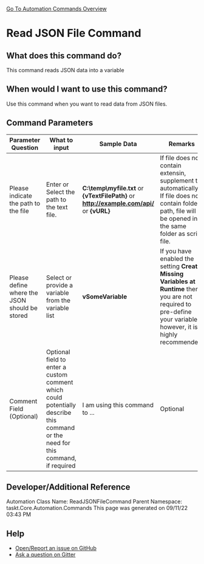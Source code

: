 <!--TITLE: Read JSON File Command -->
<!-- SUBTITLE: a command in the JSON Commands group. -->
[Go To Automation Commands Overview](/automation-commands.md)


# Read JSON File Command


## What does this command do?
This command reads JSON data into a variable


## When would I want to use this command?
Use this command when you want to read data from JSON files.


## Command Parameters
| Parameter Question   	| What to input  	|  Sample Data 	| Remarks  	|
| ---                    | ---               | ---           | ---       |
|Please indicate the path to the file|Enter or Select the path to the text file.|**C:\temp\myfile.txt** or **{vTextFilePath}** or **http://example.com/api/** or **{vURL}**|If file does not contain extensin, supplement txt automatically.<br>If file does not contain folder path, file will be opened in the same folder as script file.|
|Please define where the JSON should be stored|Select or provide a variable from the variable list|**vSomeVariable**|If you have enabled the setting **Create Missing Variables at Runtime** then you are not required to pre-define your variables, however, it is highly recommended.|
|Comment Field (Optional)|Optional field to enter a custom comment which could potentially describe this command or the need for this command, if required|I am using this command to ...|Optional|








## Developer/Additional Reference
Automation Class Name: ReadJSONFileCommand
Parent Namespace: taskt.Core.Automation.Commands
This page was generated on 09/11/22 03:43 PM


## Help
- [Open/Report an issue on GitHub](https://github.com/rcktrncn/taskt/issues/new)
- [Ask a question on Gitter](https://gitter.im/taskt-rpa/Lobby)
